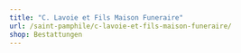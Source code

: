 ```yaml
---
title: "C. Lavoie et Fils Maison Funeraire"
url: /saint-pamphile/c-lavoie-et-fils-maison-funeraire/
shop: Bestattungen
---
```

